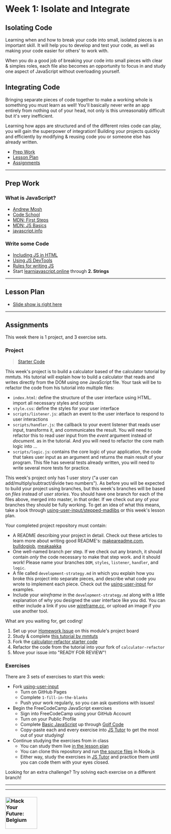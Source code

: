 # Week 1: Isolate and Integrate

## Isolating Code

Learning when and how to break your code into small, isolated pieces is an important skill.  It will help you to develop and test your code, as well as making your code easier for others' to work with.

When you do a good job of breaking your code into small pieces with clear & simples roles, each file also becomes an opportunity to focus in and study one aspect of JavaScript without overloading yourself.

## Integrating Code

Bringing separate pieces of code together to make a working whole is something you must learn as well! You'll basically never write an app entirely from nothing out of your head, not only is this unreasonably difficult but it's very inefficient.

Learning how apps are structured and of the different roles code can play, you will gain the superpower of integration!  Building your projects quickly and efficiently by modifying & reusing code you or someone else has already written.

* [Prep Work](#prep-work)
* [Lesson Plan](#lesson-plan)
* [Assignments](#assignments)

---

## Prep Work

### What is JavaScript?

* [Andrew Mosh](https://www.youtube.com/watch?v=upDLs1sn7g4)
* [Code School](https://www.youtube.com/watch?v=nItSSTwBvSU)
* [MDN: First Steps](https://developer.mozilla.org/en-US/docs/Learn/JavaScript/First_steps/What_is_JavaScript)
* [MDN: JS Basics](https://developer.mozilla.org/en-US/docs/Learn/Getting_started_with_the_web/JavaScript_basics)
* [javascript.info](https://javascript.info/intro)

### Write some Code

* [Including JS in HTML](https://www.youtube.com/watch?v=AD5hxsFJc4o&list=PL0eyrZgxdwhxNGMWROnaY35NLyEjTqcgB&index=4)
* [Using JS DevTools](https://www.youtube.com/watch?v=sjmyfwESv1g&list=PL0eyrZgxdwhxNGMWROnaY35NLyEjTqcgB&index=5)
* [Rules for writing JS](https://www.youtube.com/watch?v=FdlBtidhAnE&list=PL0eyrZgxdwhxNGMWROnaY35NLyEjTqcgB&index=6)
* Start [learnjavascript.online](https://learnjavascript.online/) through __2. Strings__

---

## Lesson Plan

* [Slide show is right here](https://hackyourfuture.be/separation-of-concerns/week-1)

---

## Assignments

This week there is 1 project, and 3 exercise sets.

### Project

> [Starter Code](http://hackyourfuture.be/homework-submission/#projects)

This week's project is to build a calculator based of the calculator tutorial by mmtuts.  His tutorial will explain how to build a calculator that reads and writes directly from the DOM using one JavaScript file.  Your task will be to refactor the code from his tutorial into multiple files:

* `index.html`: define the structure of the user interface using HTML.  import all necessary styles and scripts
* `style.css`: define the styles for your user interface
* `scripts/listener.js`: attach an event to the user interface to respond to user interactions
* `scripts/handler.js`: the callback to your event listener that reads user input, transforms it, and communicates the result.  You will need to refactor this to read user input from the _event_ argument instead of _document._ as in the tutorial. And you will need to refactor the core math logic into ...
* `scripts/logic.js`: contains the core logic of your application, the code that takes user input as an argument and returns the main result of your program.  This file has several tests already written, you will need to write several more tests for practice.

This week's project only has 1 user story ("a user can add/multiply/subtract/divide two numbers").  As before you will be expected to build your project using branches, but this week's branches will be based on _files_ instead of _user stories_.  You should have one branch for each of the files above, merged into master, in that order.  If we check out any of your branches they should be fully working.  To get an idea of what this means, take a look through [using-user-input/stepped-madlibs](https://github.com/hackyourfuturebelgium/using-user-input/blob/master/stepped-madlibs) or this week's lesson plan.

Your completed project repository must contain:

* A README describing your project in detail.  Check out these articles to learn more about writing good README's: [makeareadme.com](https://www.makeareadme.com/), [bulldogjob](https://bulldogjob.com/news/449-how-to-write-a-good-readme-for-your-github-project), [meakaakka](https://medium.com/@meakaakka/a-beginners-guide-to-writing-a-kickass-readme-7ac01da88ab3)
* One well-named branch per step. If we check out any branch, it should contain _only_ the code necessary to make that step work. and it should work! Please name your branches `DOM`, `styles`, `listener`, `handler`, and `logic`.
* A file called `development-strategy.md` in which you explain how you broke this project into separate pieces, and describe what code you wrote to implement each piece.  Check out the [using-user-input](https://github.com/hackyourfuturebelgium/using-user-input) for examples.
* Include your _wireframe_ in the `development-strategy.md` along with a little explanation of why you designed the user interface like you did.  You can either include a link if you use [wireframe.cc](https://wireframe.cc), or upload an image if you use another tool.

What are you waiting for, get coding!

1. Set up your [Homework Issue](https://github.com/HackYourFutureBelgium/homework-submission#homework-issues) on this module's project board
1. Study & complete [this tutorial by mmtuts](https://www.youtube.com/watch?v=qQEYAOPWDzk)
1. Fork the [calculator-refactor starter code](https://github.com/hackyourfuturebelgium/calculator-refactor)
1. Refactor the code from the tutorial into your fork of `calculator-refactor`
1. Move your issue into "READY FOR REVIEW"!

### Exercises

There are 3 sets of exercises to start this week:

* Fork [using-user-input](https://github.com/hackyourfuturebelgium/using-user-input)
  * Turn on GitHub Pages
  * Complete `1-fill-in-the-blanks`
  * Push your work regularly, so you can ask questions with issues!
* Begin the FreeCodeCamp JavaScript exercises
  * Sign into FreeCodeCamp using your GitHub Account
  * Turn on your Public Profile
  * Complete [Basic JavaScript](https://www.freecodecamp.org/learn/javascript-algorithms-and-data-structures/basic-javascript/) up through [Golf Code](https://www.freecodecamp.org/learn/javascript-algorithms-and-data-structures/basic-javascript/golf-code)
  * Copy-paste each and every exercise into [JS Tutor](http://pythontutor.com/javascript.html#mode=edit) to get the most out of your studying!
* Continue studying the exercises from in class
  * You can study them live [in the lesson plan](https://hackyourfuture.be/separation-of-concerns/week-1)
  * You can clone this repository and run [the source files](../javascript-basics) in Node.js
  * Either way, study the exercises in [JS Tutor](http://pythontutor.com/javascript.html#mode=edit) and practice them until you can code them with your eyes closed.

Looking for an extra challenge? Try solving each exercise on a different branch!

---
---

### <a href="https://hackyourfuture.be" target="_blank"><img src="https://user-images.githubusercontent.com/18554853/63941625-4c7c3d00-ca6c-11e9-9a76-8d5e3632fe70.jpg" width="100" height="100" alt="Hack Your Future: Belgium"></a>
